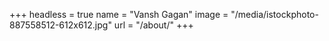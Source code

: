 +++
headless = true
name = "Vansh Gagan"
image = "/media/istockphoto-887558512-612x612.jpg"
url = "/about/"
+++
